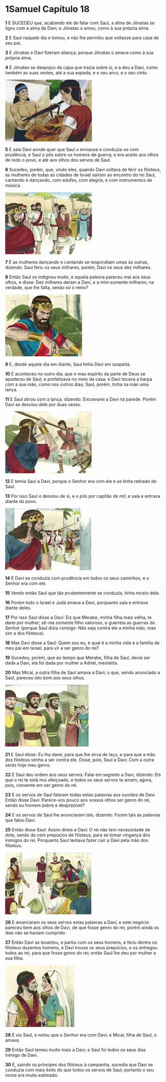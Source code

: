 # 1Samuel Capítulo 18

**1** 	E SUCEDEU que, acabando ele de falar com Saul, a alma de Jônatas se ligou com a alma de Davi; e Jônatas o amou, como à sua própria alma.

**2** 	E Saul naquele dia o tomou, e não lhe permitiu que voltasse para casa de seu pai.

**3** 	E Jônatas e Davi fizeram aliança; porque Jônatas o amava como à sua própria alma.

**4** 	E Jônatas se despojou da capa que trazia sobre si, e a deu a Davi, como também as suas vestes, até a sua espada, e o seu arco, e o seu cinto.

![](../Images/SweetPublishing/9-18-3.jpg) 

**5** 	E saía Davi aonde quer que Saul o enviasse e conduzia-se com prudência, e Saul o pôs sobre os homens de guerra; e era aceito aos olhos de todo o povo, e até aos olhos dos servos de Saul.

**6** 	Sucedeu, porém, que, vindo eles, quando Davi voltava de ferir os filisteus, as mulheres de todas as cidades de Israel saíram ao encontro do rei Saul, cantando e dançando, com adufes, com alegria, e com instrumentos de música.

![](../Images/SweetPublishing/9-18-1.jpg) 

**7** 	E as mulheres dançando e cantando se respondiam umas às outras, dizendo: Saul feriu os seus milhares, porém, Davi os seus dez milhares.

**8** 	Então Saul se indignou muito, e aquela palavra pareceu mal aos seus olhos, e disse: Dez milhares deram a Davi, e a mim somente milhares; na verdade, que lhe falta, senão só o reino?

![](../Images/SweetPublishing/9-18-2.jpg) 

**9** 	E, desde aquele dia em diante, Saul tinha Davi em suspeita.

**10** 	E aconteceu no outro dia, que o mau espírito da parte de Deus se apoderou de Saul, e profetizava no meio da casa; e Davi tocava a harpa com a sua mão, como nos outros dias; Saul, porém, tinha na mão uma lança.

**11** 	E Saul atirou com a lança, dizendo: Encravarei a Davi na parede. Porém Davi se desviou dele por duas vezes.

![](../Images/SweetPublishing/9-18-4.jpg) 

**12** 	E temia Saul a Davi, porque o Senhor era com ele e se tinha retirado de Saul.

**13** 	Por isso Saul o desviou de si, e o pôs por capitão de mil; e saía e entrava diante do povo.

![](../Images/SweetPublishing/9-18-5.jpg) 

**14** 	E Davi se conduzia com prudência em todos os seus caminhos, e o Senhor era com ele.

**15** 	Vendo então Saul que tão prudentemente se conduzia, tinha receio dele.

**16** 	Porém todo o Israel e Judá amava a Davi, porquanto saía e entrava diante deles.

**17** 	Por isso Saul disse a Davi: Eis que Merabe, minha filha mais velha, te darei por mulher; sê-me somente filho valoroso, e guerreia as guerras do Senhor (porque Saul dizia consigo: Não seja contra ele a minha mão, mas sim a dos filisteus).

**18** 	Mas Davi disse a Saul: Quem sou eu, e qual é a minha vida e a família de meu pai em Israel, para vir a ser genro do rei?

**19** 	Sucedeu, porém, que ao tempo que Merabe, filha de Saul, devia ser dada a Davi, ela foi dada por mulher a Adriel, meolatita.

**20** 	Mas Mical, a outra filha de Saul amava a Davi; o que, sendo anunciado a Saul, pareceu isto bom aos seus olhos.

![](../Images/SweetPublishing/9-18-6.jpg) 

**21** 	E Saul disse: Eu lha darei, para que lhe sirva de laço, e para que a mão dos filisteus venha a ser contra ele. Disse, pois, Saul a Davi: Com a outra serás hoje meu genro.

**22** 	E Saul deu ordem aos seus servos: Falai em segredo a Davi, dizendo: Eis que o rei te está mui afeiçoado, e todos os seus servos te amam; agora, pois, consente em ser genro do rei.

**23** 	E os servos de Saul falaram todas estas palavras aos ouvidos de Davi. Então disse Davi: Parece-vos pouco aos vossos olhos ser genro do rei, sendo eu homem pobre e desprezível?

**24** 	E os servos de Saul lhe anunciaram isto, dizendo: Foram tais as palavras que falou Davi.

**25** 	Então disse Saul: Assim direis a Davi: O rei não tem necessidade de dote, senão de cem prepúcios de filisteus, para se tomar vingança dos inimigos do rei. Porquanto Saul tentava fazer cair a Davi pela mão dos filisteus.

![](../Images/SweetPublishing/9-18-7.jpg) 

**26** 	E anunciaram os seus servos estas palavras a Davi, e este negócio pareceu bem aos olhos de Davi, de que fosse genro do rei; porém ainda os dias não se haviam cumprido.

**27** 	Então Davi se levantou, e partiu com os seus homens, e feriu dentre os filisteus duzentos homens, e Davi trouxe os seus prepúcios, e os entregou todos ao rei, para que fosse genro do rei; então Saul lhe deu por mulher a sua filha.

![](../Images/SweetPublishing/9-18-8.jpg) 

**28** 	E viu Saul, e notou que o Senhor era com Davi; e Mical, filha de Saul, o amava.

**29** 	Então Saul temeu muito mais a Davi; e Saul foi todos os seus dias inimigo de Davi.

**30** 	E, saindo os príncipes dos filisteus à campanha, sucedia que Davi se conduzia com mais êxito do que todos os servos de Saul; portanto o seu nome era muito estimado.


